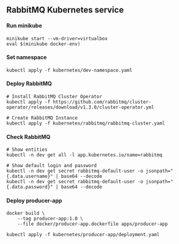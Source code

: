 ## RabbitMQ Kubernetes service

#### Run minikube
```
minikube start --vm-driver=virtualbox
eval $(minikube docker-env)
```

#### Set namespace
```
kubectl apply -f kubernetes/dev-namespace.yaml
```

#### Deploy RabbitMQ
```
# Install RabbitMQ Cluster Operator
kubectl apply -f https://github.com/rabbitmq/cluster-operator/releases/download/v1.3.0/cluster-operator.yml

# Create RabbitMQ Instance
kubectl apply -f kubernetes/rabbitmq/rabbitmq-cluster.yaml
```

#### Check RabbitMQ
```
# Show entities
kubectl -n dev get all -l app.kubernetes.io/name=rabbitmq

# Show default login and password
kubectl -n dev get secret rabbitmq-default-user -o jsonpath="{.data.username}" | base64 --decode
kubectl -n dev get secret rabbitmq-default-user -o jsonpath="{.data.password}" | base64 --decode
```

#### Deploy producer-app
```
docker build \
    --tag producer-app:1.0 \
    --file docker/producer-app.dockerfile apps/producer-app

kubectl apply -f kubernetes/producer-app/deployment.yaml
```
